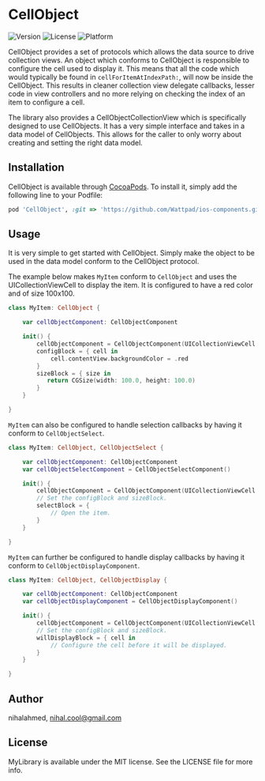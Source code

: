 # CellObject

![Version](https://img.shields.io/badge/pod-v1.0.0-blue.svg)
![License](https://img.shields.io/badge/license-MIT-orange.svg)
![Platform](https://img.shields.io/badge/platform-ios-red.svg)

CellObject provides a set of protocols which allows the data source to drive collection views. An object which conforms to CellObject is responsible to configure the cell used to display it. This means that all the code which would typically be found in `cellForItemAtIndexPath:`, will now be inside the CellObject. This results in cleaner collection view delegate callbacks, lesser code in view controllers and no more relying on checking the index of an item to configure a cell.

The library also provides a CellObjectCollectionView which is specifically designed to use CellObjects. It has a very simple interface and takes in a data model of CellObjects. This allows for the caller to only worry about creating and setting the right data model.

## Installation

CellObject is available through [CocoaPods](http://cocoapods.org). To install it, simply add the following line to your Podfile:

```ruby
pod 'CellObject', :git => 'https://github.com/Wattpad/ios-components.git'
```

## Usage

It is very simple to get started with CellObject. Simply make the object to be used in the data model conform to the CellObject protocol.

The example below makes `MyItem` conform to `CellObject` and uses the UICollectionViewCell to display the item. It is configured to have a red color and of size 100x100.

```swift
class MyItem: CellObject {

    var cellObjectComponent: CellObjectComponent

    init() {
        cellObjectComponent = CellObjectComponent(UICollectionViewCell.self)
        configBlock = { cell in
            cell.contentView.backgroundColor = .red
        }
        sizeBlock = { size in
           return CGSize(width: 100.0, height: 100.0)
        }
    }

}
```

`MyItem` can also be configured to handle selection callbacks by having it conform to `CellObjectSelect`.

```swift
class MyItem: CellObject, CellObjectSelect {

    var cellObjectComponent: CellObjectComponent
    var cellObjectSelectComponent = CellObjectSelectComponent()

    init() {
        cellObjectComponent = CellObjectComponent(UICollectionViewCell.self)
        // Set the configBlock and sizeBlock.
        selectBlock = {
            // Open the item.
        }
    }

}
```

`MyItem` can further be configured to handle display callbacks by having it conform to `CellObjectDisplayComponent`.

```swift
class MyItem: CellObject, CellObjectDisplay {

    var cellObjectComponent: CellObjectComponent
    var cellObjectDisplayComponent = CellObjectDisplayComponent()

    init() {
        cellObjectComponent = CellObjectComponent(UICollectionViewCell.self)
        // Set the configBlock and sizeBlock.
        willDisplayBlock = { cell in
            // Configure the cell before it will be displayed.
        }
    }

}
```

## Author

nihalahmed, nihal.cool@gmail.com

## License

MyLibrary is available under the MIT license. See the LICENSE file for more info.
